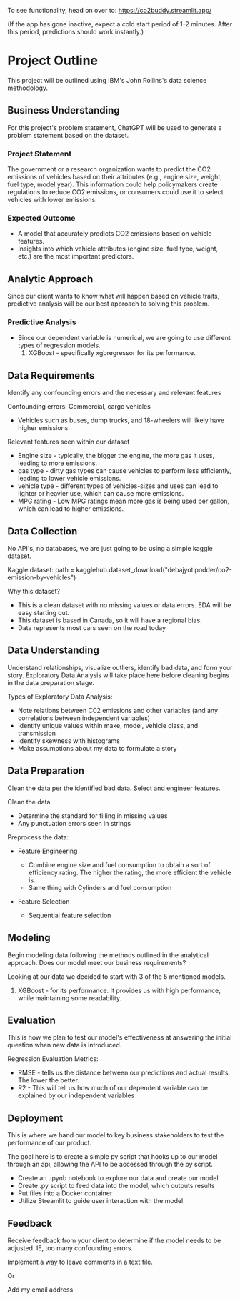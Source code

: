 To see functionality, head on over to: https://co2buddy.streamlit.app/

(If the app has gone inactive, expect a cold start period of 1-2 minutes. After this period, predictions should work instantly.)

# Project Outline

This project will be outlined using IBM's John Rollins's data science methodology.

## Business Understanding
For this project's problem statement, ChatGPT will be used to generate a problem statement based on the dataset.

### Project Statement
The government or a research organization wants to predict the CO2 emissions of vehicles based on their attributes (e.g., engine size, weight, fuel type, model year). This information could help policymakers create regulations to reduce CO2 emissions, or consumers could use it to select vehicles with lower emissions.

### Expected Outcome
- A model that accurately predicts CO2 emissions based on vehicle features.
- Insights into which vehicle attributes (engine size, fuel type, weight, etc.) are the most important predictors.

## Analytic Approach
Since our client wants to know what will happen based on vehicle traits, predictive analysis will be our best approach to solving this problem.

### Predictive Analysis
- Since our dependent variable is numerical, we are going to use different types of regression models.
    1. XGBoost - specifically xgbregressor for its performance.

## Data Requirements
Identify any confounding errors and the necessary and relevant features

Confounding errors: Commercial, cargo vehicles
- Vehicles such as buses, dump trucks, and 18-wheelers will likely have higher emissions

Relevant features seen within our dataset
- Engine size - typically, the bigger the engine, the more gas it  uses, leading to more emissions.
- gas type - dirty gas types can cause vehicles to perform less efficiently, leading to lower vehicle emissions.
- vehicle type - different types of vehicles-sizes and uses can lead to lighter or heavier use, which can cause more emissions.
- MPG rating - Low MPG ratings mean more gas is being used per gallon, which can lead to higher emissions. 

## Data Collection
No API's, no databases, we are just going to be using a simple kaggle dataset.

Kaggle dataset: path = kagglehub.dataset_download("debajyotipodder/co2-emission-by-vehicles")

Why this dataset?
- This is a clean dataset with no missing values or data errors. EDA will be easy starting out.
- This dataset is based in Canada, so it will have a regional bias. 
- Data represents most cars seen on the road today


## Data Understanding
Understand relationships, visualize outliers, identify bad data, and form your story. Exploratory Data Analysis will take place here before cleaning begins in the data preparation stage.

Types of Exploratory Data Analysis:
- Note relations between C02 emissions and other variables (and any correlations between independent variables)
- Identify unique values within make, model, vehicle class, and transmission
- Identify skewness with histograms
- Make assumptions about my data to formulate a story



## Data Preparation
Clean the data per the identified bad data. Select and engineer features.

Clean the data
- Determine the standard for filling in missing values
- Any punctuation errors seen in strings

Preprocess the data:
- Feature Engineering
    - Combine engine size and fuel consumption to obtain a sort of efficiency rating. The higher the rating, the more efficient the vehicle is.
    - Same thing with Cylinders and fuel consumption

- Feature Selection
    - Sequential feature selection


## Modeling
Begin modeling data following the methods outlined in the analytical approach. Does our model meet our business requirements?

Looking at our data we decided to start with 3 of the 5 mentioned models.
1. XGBoost - for its performance. It provides us with high performance, while maintaining some readability.

## Evaluation
This is how we plan to test our model's effectiveness at answering the initial question when new data is introduced.

Regression Evaluation Metrics:
- RMSE - tells us the distance between our predictions and actual results. The lower the better.
- R2 - This will tell us how much of our dependent variable can be explained by our independent variables


## Deployment
This is where we hand our model to key business stakeholders to test the performance of our product.

The goal here is to create a simple py script that hooks up to our model through an api, allowing the API to be accessed through the py script.
- Create an .ipynb notebook to explore our data and create our model
- Create .py script to feed data into the model, which outputs results
- Put files into a Docker container
- Utilize Streamlit to guide user interaction with the model.

## Feedback
Receive feedback from your client to determine if the model needs to be adjusted. IE, too many confounding errors.

Implement a way to leave comments in a text file. 

Or

Add my email address
